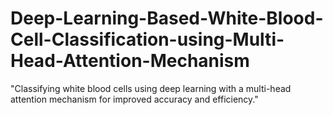 # Deep-Learning-Based-White-Blood-Cell-Classification-using-Multi-Head-Attention-Mechanism
"Classifying white blood cells using deep learning with a multi-head attention mechanism for improved accuracy and efficiency."
